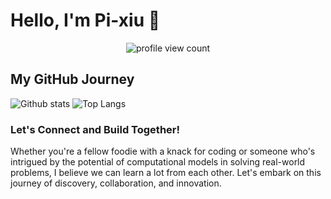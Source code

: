 # Hello, I'm Pi-xiu 👋

<p align="center">
  <img src="https://komarev.com/ghpvc/?username=zzyss-marker" alt="profile view count">
</p>



## My GitHub Journey

![Github stats](https://github-readme-stats.vercel.app/api?username=zzyss-marker&show_icons=true&include_all_commits=true)
![Top Langs](https://github-readme-stats.vercel.app/api/top-langs/?username=zzyss-marker&layout=compact)

### Let's Connect and Build Together!

Whether you're a fellow foodie with a knack for coding or someone who's intrigued by the potential of computational models in solving real-world problems, I believe we can learn a lot from each other. Let's embark on this journey of discovery, collaboration, and innovation.
